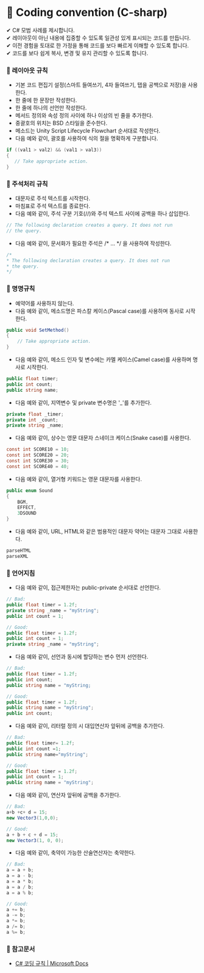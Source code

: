 # 📌 Coding convention (C-sharp)

✔ C# 모범 사례를 제시합니다. <br>
✔ 레이아웃이 아닌 내용에 집중할 수 있도록 일관성 있게 표시되는 코드를 만듭니다. <br>
✔ 이전 경험을 토대로 한 가정을 통해 코드를 보다 빠르게 이해할 수 있도록 합니다. <br>
✔ 코드를 보다 쉽게 복사, 변경 및 유지 관리할 수 있도록 합니다. <br>

### 📢 레이아웃 규칙
- 기본 코드 편집기 설정(스마트 들여쓰기, 4자 들여쓰기, 탭을 공백으로 저장)을 사용한다.
- 한 줄에 한 문장만 작성한다.
- 한 줄에 하나의 선언만 작성한다.
- 메서드 정의와 속성 정의 사이에 하나 이상의 빈 줄을 추가한다.
- 중괄호의 위치는 BSD 스타일을 준수한다.
- 메소드는 Unity Script Lifecycle Flowchart 순서대로 작성한다.
- 다음 예와 같이, 괄호를 사용하여 식의 절을 명확하게 구분합니다.
 ```cs
if ((val1 > val2) && (val1 > val3))
{
    // Take appropriate action.
}
```

### 📢 주석처리 규칙
- 대문자로 주석 텍스트를 시작한다.
- 마침표로 주석 텍스트를 종료한다.
- 다음 예와 같이, 주석 구분 기호(//)와 주석 텍스트 사이에 공백을 하나 삽입한다.
```cs
// The following declaration creates a query. It does not run
// the query.
```
- 다음 예와 같이, 문서화가 필요한 주석은 /* ... */ 을 사용하여 작성한다.
```cs
/*
* The following declaration creates a query. It does not run
* the query.
*/
```

### 📢 명명규칙
- 예약어를 사용하지 않는다.
- 다음 예와 같이, 메소드명은 파스칼 케이스(Pascal case)를 사용하며 동사로 시작한다.
```cs
public void SetMethod()
{
    // Take appropriate action.
}
```
- 다음 예와 같이, 메소드 인자 및 변수에는 카멜 케이스(Camel case)를 사용하며 명사로 시작한다.
```cs
public float timer;
public int count;
public string name;
```
- 다음 예와 같이, 지역변수 및 private 변수명은 '_'를 추가한다.
```cs
private float _timer;
private int _count;
private string _name;
```
- 다음 예와 같이, 상수는 영문 대문자 스네이크 케이스(Snake case)를 사용한다.
```cs
const int SCORE10 = 10;
const int SCORE20 = 20;
const int SCORE30 = 30;
const int SCORE40 = 40;
```
- 다음 예와 같이, 열거형 키워드는 영문 대문자를 사용한다.
```cs
public enum Sound
{
    BGM,
    EFFECT,
    3DSOUND
}
```
- 다음 예와 같이, URL, HTML와 같은 범용적인 대문자 약어는 대문자 그대로 사용한다.
```cs
parseHTML
parseXML
```

### 📢 언어지침
  - 다음 예와 같이, 접근제한자는 public-private 순서대로 선언한다.
```cs
// Bad:
public float timer = 1.2f;
private string _name = "myString";
public int count = 1;

// Good:
public float timer = 1.2f;
public int count = 1;
private string _name = "myString";
```
  - 다음 예와 같이, 선언과 동시에 할당하는 변수 먼저 선언한다.
```cs
// Bad:
public float timer = 1.2f;
public int count;
public string name = "myString;

// Good:
public float timer = 1.2f;
public string name = "myString";
public int count;
```
  - 다음 예와 같이, 리터럴 정의 시 대입연산자 앞뒤에 공백을 추가한다.
```cs
// Bad:
public float timer= 1.2f;
public int count =1;
public string name="myString";

// Good:
public float timer = 1.2f;
public int count = 1;
public string name = "myString";
```
  - 다음 예와 같이, 연산자 앞뒤에 공백을 추가한다.
```cs
// Bad:
a+b +c+ d = 15;
new Vector3(1,0,0);

// Good:
a + b + c + d = 15;
new Vector3(1, 0, 0);
```
  - 다음 예와 같이, 축약이 가능한 산술연산자는 축약한다.
```cs
// Bad:
a = a + b;
a = a - b;
a = a * b;
a = a / b;
a = a % b;

// Good:
a += b;
a -= b;
a *= b;
a /= b;
a %= b;
```

### 📢 참고문서
- [C# 코딩 규칙 | Microsoft Docs](https://docs.microsoft.com/ko-kr/dotnet/csharp/fundamentals/coding-style/coding-conventions)
